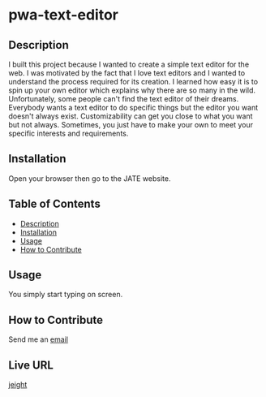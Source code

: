 # pwa-text-editor

## Description

I built this project because I wanted to create a simple text editor for the web. I was motivated by the fact that I love text editors and I wanted to understand the process required for its creation. I learned how easy it is to spin up your own editor which explains why there are so many in the wild. Unfortunately, some people can't find the text editor of their dreams. Everybody wants a text editor to do specific things but the editor you want doesn't always exist. Customizability can get you close to what you want but not always. Sometimes, you just have to make your own to meet your specific interests and requirements.

## Installation

Open your browser then go to the JATE website.

## Table of Contents

- [Description](#descritpion)
- [Installation](#installation)
- [Usage](#usage)
- [How to Contribute](#howtocontribute)

## Usage

You simply start typing on screen.

## How to Contribute

Send me an [email](mailto:jessehowell.dev@tutanota.com)

## Live URL

[jeight](https://jeight-e8f1fd4827e8.herokuapp.com/)
